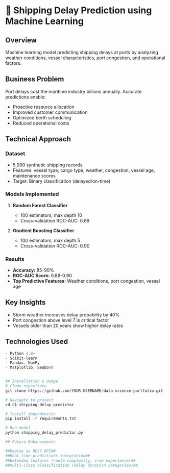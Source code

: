 # 🚢 Shipping Delay Prediction using Machine Learning

## Overview
Machine learning model predicting shipping delays at ports by analyzing weather conditions, vessel characteristics, port congestion, and operational factors.

## Business Problem
Port delays cost the maritime industry billions annually. Accurate predictions enable:
- Proactive resource allocation
- Improved customer communication
- Optimized berth scheduling
- Reduced operational costs

## Technical Approach

### Dataset
- 5,000 synthetic shipping records
- Features: vessel type, cargo type, weather, congestion, vessel age, maintenance scores
- Target: Binary classification (delayed/on-time)

### Models Implemented
1. **Random Forest Classifier**
   - 100 estimators, max depth 10
   - Cross-validation ROC-AUC: 0.88

2. **Gradient Boosting Classifier**
   - 100 estimators, max depth 5
   - Cross-validation ROC-AUC: 0.90

### Results
- **Accuracy:** 85-90%
- **ROC-AUC Score:** 0.88-0.90
- **Top Predictive Features:** Weather conditions, port congestion, vessel age

## Key Insights
- Storm weather increases delay probability by 40%
- Port congestion above level 7 is critical factor
- Vessels older than 20 years show higher delay rates

## Technologies Used
```python
- Python 3.8+
- Scikit-learn
- Pandas, NumPy
- Matplotlib, Seaborn


## Installation & Usage
# Clone repository
git clone https://github.com/YOUR-USERNAME/data-science-portfolio.git

# Navigate to project
cd 01-shipping-delay-predictor

# Install dependencies
pip install -r requirements.txt

# Run model
python shipping_delay_predictor.py

## Future Enhancements

##Deploy as REST API##
##Real-time predictions integration##
##Extended features (route complexity, crew experience)##
##Multi-class classification (delay duration categories)##
